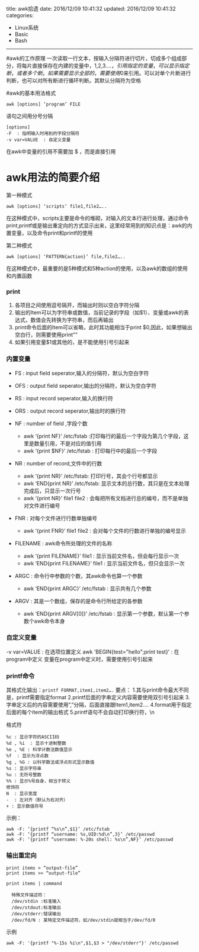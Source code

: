 title: awk拾遗
date: 2016/12/09 10:41:32
updated: 2016/12/09 10:41:32
categories:
- Linux系统
- Basic
- Bash
---
#awk的工作原理
一次读取一行文本，按输入分隔符进行切片，切成多个组成部分，将每片直接保存在内建的变量中，$1,$2,$3….，引用指定的变量，可以显示指定断，或者多个断。如果需要显示全部的，需要使用$0来引用。可以对单个片断进行判断，也可以对所有断进行循环判断。其默认分隔符为空格

#awk的基本用法格式
```
awk [options] ‘program’ FILE
```
语句之间用分号分隔
```
[options]
-F  : 指明输入时用到的字段分隔符
-v var=VALUE  : 自定义变量
```
在awk中变量的引用不需要加 $ ，而是直接引用

# awk用法的简要介绍
第一种模式
```
awk [options] ‘scripts’ file1,file2…..
```
在这种模式中，scripts主要是命令的堆砌，对输入的文本行进行处理，通过命令print,printf或是输出重定向的方式显示出来，这里经常用到的知识点是：awk的内置变量，以及命令print和printf的使用

第二种模式
```
awk [options] ‘PATTERN{action}’ file,file2…..
```
在这种模式中，最重要的是5种模式和5种action的使用，以及awk的数组的使用和内置函数

### print
1. 各项目之间使用逗号隔开，而输出时则以空白字符分隔
2. 输出的Item可以为字符串或数值，当前记录的字段（如$1）、变量或awk的表达式，数值会先转换为字符串，而后再输出
3. print命令后面的Item可以省略，此时其功能相当于print $0,因此，如果想输出空白行，则需要使用print””
4. 如果引用变量$1或其他的，是不能使用引号引起来


### 内置变量
- FS  : input field seperator,输入的分隔符，默认为空白字符
- OFS : output field seperator,输出的分隔符，默认为空白字符
- RS  : input record seperator,输入的换行符
- ORS : output record seperator,输出时的换行符
- NF  : number of field ,字段个数
  - awk ‘{print NF}’ /etc/fstab :打印每行的最后一个字段为第几个字段，这里是数量引用，不是对应的值引用
  - awk ‘{print $NF}’ /etc/fstab : 打印每行中的最后一个字段
- NR : number of record,文件中的行数
  - awk ‘{print NR}’ /etc/fstab: 打印行号，其会个行号都显示
  - awk ‘END{print NR}’ /etc/fstab: 显示文本的总行数，其只是在文本处理完成后，只显示一次行号
  - awk ‘{print NR}’ file1 file2 : 会每把所有文档进行总的编号，而不是单独对文件进行编号

- FNR : 对每个文件进行行数单独编号
  - awk ‘{print FNR}’ file1 file2 : 会对每个文件的行数进行单独的编号显示

- FILENAME  : awk命令所处理的文件的名称
  - awk ‘{print FILENAME}’ file1 : 显示当前文件名，但会每行显示一次
  - awk ‘END{print FILENAME}’ file1 : 显示当前文件名，但只会显示一次
- ARGC  : 命令行中参数的个数，其awk命令也算一个参数
  - awk ‘END{print ARGC}’ /etc/fstab : 显示共有几个参数
- ARGV  : 其是一个数组，保存的是命令行所给定的各参数
  - awk ‘END{print ARGV[0]}’ /etc/fstab : 显示第一个参数，默认第一个参数个awk命令本身

### 自定义变量
-v var=VALUE  : 在选项位置定义
awk 'BEGIN{test="hello";print test}' : 在program中定义
  变量在program中定义时，需要使用引号引起来

### printf命令
其格式化输出：`printf FORMAT,item1,item2….`
要点：
1.其与print命令最大不同是，printf需要指定format
2.printf后面的字串定义内容需要使用双引号引起来
3.字串定义后的内容需要使用”,”分隔，后面直接跟Item1,item2….
4.format用于指定后面的每个item的输出格式
5.printf语句不会自动打印换行符，\n

格式符
```
%c : 显示字符的ASCII码
%d , %i  : 显示十进制整数
%e , %E : 科学计数法数值显示
%f  : 显示为浮点数
%g , %G : 以科学数法或浮点形式显示数值
%s : 显示字符串
%u : 无符号整数
%% : 显示%号自身，相当于转义
修饰符
N  : 显示宽度
-  : 左对齐（默认为右对齐）
+ : 显示数值符号
```
示例：
```
awk -F: ‘{printf “%s\n”,$1}’ /etc/fstab
awk -F: ‘{printf “username: %s,UID:%d\n”,3}’ /etc/passwd
awk -F: ‘{printf “username: %-20s shell: %s\n”,NF}’ /etc/passwd
```

### 输出重定向
```
print items > “output-file”
print items >> “output-file”

print items | command
```
```
  特殊文件描述符：
  /dev/stdin :标准输入
  /dev/stdout:标准输出
  /dev/stderr:错误输出
  /dev/fd/N : 某特定文件描述符，如/dev/stdin就相当于/dev/fd/0
```
示例

`awk -F: '{printf "%-15s %i\n",$1,$3 > "/dev/stderr"}' /etc/passwd`